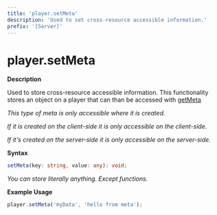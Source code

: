```yaml
---
title: 'player.setMeta'
description: 'Used to set cross-resource accessible information.'
prefix: '[Server]'
---
```


# player.setMeta

**Description**

Used to store cross-resource accessible information. This functionality stores an object on a player that can than be accessed with [getMeta](./getMeta.md)

_This type of meta is only accessible where it is created._

_If it is created on the client-side it is only accessible on the client-side._

_If it's created on the server-side it is only accessible on the server-side._

**Syntax**

```ts
setMeta(key: string, value: any): void;
```

_You can store literally anything. Except functions._

**Example Usage**

```js
player.setMeta('myData', 'hello from meta');
```
